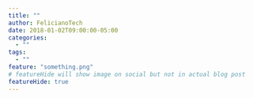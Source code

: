 ```yaml
---
title: ""
author: FelicianoTech
date: 2018-01-02T09:00:00-05:00
categories:
  - ""
tags:
  - ""
feature: "something.png"
# featureHide will show image on social but not in actual blog post
featureHide: true
---
```



<!--more-->
